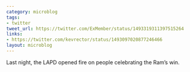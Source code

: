 ```yaml
---
category: microblog
tags:
- twitter
tweet_url: https://twitter.com/ExMember/status/1493319311397515264
links:
- https://twitter.com/kevrector/status/1493097020877246466
layout: microblog
---
```

Last night, the LAPD opened fire on people celebrating the Ram’s win.
